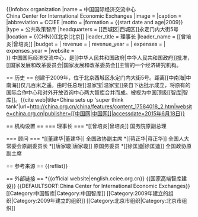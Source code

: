 {{Infobox organization
|name         = 中国国际经济交流中心<br>China Center for International Economic Exchanges
|image        = 
|caption      =  
|abbreviation = CCIEE
|motto        = 
|formation    = {{start date and age|2009}}
|type         = 公共政策智库
|headquarters = [[西城区|西城区]]永定门内大街5号
|location     = {{CHN}}[[北京|北京]]
|leader_title = 理事长
|leader_name  = [[曾培炎|曾培炎]]
|budget       = 
| revenue = 
| revenue_year = 
| expenses = 
| expenses_year = 
|website      =  
}}
中国国际经济交流中心，是[[中华人民共和国政府|中华人民共和国政府]]批准，[[国家发展和改革委员会|国家发展和改革委员会]]主管的一个经济研究机构。

== 历史 ==
创建于2009年，位于北京西城区永定门内大街5号。距离[[中南海|中南海]]仅几百米之遥。由时任总理[[温家宝|温家宝]]亲自下达批示成立，将原有的国际合作中心和对外开放咨询中心两大智库合并而成。被视为中国顶级[[智库|智库]]。<ref>{{cite web|title=China sets up 'super think tank'|url=http://china.org.cn/china/features/content_17584018_2.htm|website=china.org.cn|publisher=[[中国网|中国网]]|accessdate=2015年6月18日}}</ref>

== 机构设置 ==
=== 理事长 ===
*[[曾培炎|曾培炎]] 国务院原副总理

=== 顾问 ===
*[[董建华|董建华]] 全国政协副主席
*[[蒋正华|蒋正华]] 全国人大常委会原副委员长
*[[唐家璇|唐家璇]] 原国务委员
*[[徐匡迪|徐匡迪]] 全国政协原副主席

== 参考来源 ==
{{reflist}}

== 外部链接 ==
*{{official website|english.cciee.org.cn}}
{{国家高端智库建设}}
{{DEFAULTSORT:China Center for International Economic Exchanges}}
[[Category:中国智库|Category:中国智库]]
[[Category:2009年建立的组织|Category:2009年建立的组织]]
[[Category:北京市组织|Category:北京市组织]]